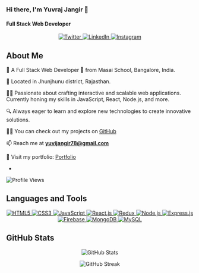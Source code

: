 <!-- Banner Image -->

<!-- Introduction -->
### Hi there, I'm Yuvraj Jangir 👋
#### Full Stack Web Developer

<!-- Social Media Badges -->
<p align="center">
  <a href="https://twitter.com/theycallmeuvvv" target="_blank">
    <img src="https://img.shields.io/twitter/follow/Yuvi21156153?style=social" alt="Twitter">
  </a>
  <a href="https://www.linkedin.com/in/yuvraj-jangir-827830247/" target="_blank">
    <img src="https://img.shields.io/badge/LinkedIn-Connect-blue" alt="LinkedIn">
  </a>
  <a href="https://instagram.com/theycallmeuvvv" target="_blank">
    <img src="https://img.shields.io/badge/Instagram-Follow-red" alt="Instagram">
  </a>
</p>

<!-- About Me Section -->

## About Me

🌟 A Full Stack Web Developer 🚀 from Masai School, Bangalore, India.

📍 Located in Jhunjhunu district, Rajasthan.

👨‍💻 Passionate about crafting interactive and scalable web applications. Currently honing my skills in JavaScript, React, Node.js, and more.

🔍 Always eager to learn and explore new technologies to create innovative solutions.

👨‍💻 You can check out my projects on [GitHub](https://yuvrajjangir.github.io/)

📫 Reach me at **yuvijangir78@gmail.com**

🔗 Visit my portfolio: [Portfolio](https://yuvrajjangir.github.io/)

- <!-- Profile Views -->
<p align="left">
  <img src="https://komarev.com/ghpvc/?username=yuvrajjangir&label=Profile%20views&color=0e75b6&style=flat" alt="Profile Views" />
</p>

<!-- Languages and Tools Section -->
## Languages and Tools

<p align="center">
  <a href="#">
    <img src="https://img.shields.io/badge/HTML5-E34F26?style=for-the-badge&logo=html5&logoColor=white" alt="HTML5">
  </a>
  <a href="#">
    <img src="https://img.shields.io/badge/CSS3-1572B6?style=for-the-badge&logo=css3&logoColor=white" alt="CSS3">
  </a>
  <a href="#">
    <img src="https://img.shields.io/badge/JavaScript-F7DF1E?style=for-the-badge&logo=javascript&logoColor=black" alt="JavaScript">
  </a>
  <a href="#">
    <img src="https://img.shields.io/badge/React-61DAFB?style=for-the-badge&logo=react&logoColor=black" alt="React.js">
  </a>
  <a href="#">
    <img src="https://img.shields.io/badge/Redux-764ABC?style=for-the-badge&logo=redux&logoColor=white" alt="Redux">
  </a>
  <a href="#">
    <img src="https://img.shields.io/badge/Node.js-339933?style=for-the-badge&logo=node.js&logoColor=white" alt="Node.js">
  </a>
  <a href="#">
    <img src="https://img.shields.io/badge/Express.js-000000?style=for-the-badge&logo=express&logoColor=white" alt="Express.js">
  </a>
  <a href="#">
    <img src="https://img.shields.io/badge/Firebase-FFCA28?style=for-the-badge&logo=firebase&logoColor=black" alt="Firebase">
  </a>
  <a href="#">
    <img src="https://img.shields.io/badge/MongoDB-47A248?style=for-the-badge&logo=mongodb&logoColor=white" alt="MongoDB">
  </a>
  <a href="#">
    <img src="https://img.shields.io/badge/MySQL-4479A1?style=for-the-badge&logo=mysql&logoColor=white" alt="MySQL">
  </a>
</p>

<!-- GitHub Stats Section -->
## GitHub Stats

<p align="center">
  <img src="https://github-readme-stats.vercel.app/api?username=yuvrajjangir&show_icons=true&locale=en" alt="GitHub Stats" />
</p>

<p align="center">
  <img src="https://github-readme-streak-stats.herokuapp.com/?user=yuvrajjangir" alt="GitHub Streak" />
</p>
